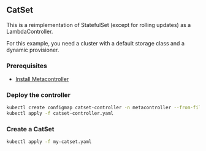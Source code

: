 ## CatSet

This is a reimplementation of StatefulSet (except for rolling updates) as a LambdaController.

For this example, you need a cluster with a default storage class and a dynamic provisioner.

### Prerequisites

* [Install Metacontroller](https://github.com/GoogleCloudPlatform/kube-metacontroller#install)

### Deploy the controller

```sh
kubectl create configmap catset-controller -n metacontroller --from-file=sync.js
kubectl apply -f catset-controller.yaml
```

### Create a CatSet

```sh
kubectl apply -f my-catset.yaml
```
